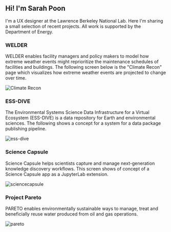 ## Hi! I'm Sarah Poon

I'm a UX designer at the Lawrence Berkeley National Lab. Here I'm sharing a small selection of recent projects. All work is supported by the Department of Energy. 

### WELDER

WELDER enables facility managers and policy makers to model how extreme weather events might reprioritize the maintenance schedules of facilities and buildings. The following screen below is the "Climate Recon" page which visualizes how extreme weather events are projected to change over time.   

![Climate Recon](https://user-images.githubusercontent.com/5075865/182978940-028df596-aec5-48b6-b569-7154dd4c50ae.png)

### ESS-DIVE

The Environmental Systems Science Data Infrastructure for a Virtual Ecosystem (ESS-DIVE) is a data repository for Earth and environmental sciences. The following shows a concept for a system for a data package publishing pipeline.

![ess-dive](https://user-images.githubusercontent.com/5075865/182980427-d65e5ac0-cb7a-4ea5-b79b-91ff7088c849.png)

### Science Capsule

Science Capsule helps scientists capture and manage next-generation knowledge discovery workflows. This screen shows of concept of a Science Capsule app as a JupyterLab extension. 

![sciencecapsule](https://user-images.githubusercontent.com/5075865/182981029-5bf1b57c-4e9d-4ba2-9a32-2a8c05cd6ed4.png)

### Project Pareto

PARETO enables environmentally sustainable ways to manage, treat and beneficially reuse water produced from oil and gas operations.

![pareto](https://user-images.githubusercontent.com/5075865/182981241-9ddcb069-0e05-4ae8-812b-c631f6e25b8e.png)



